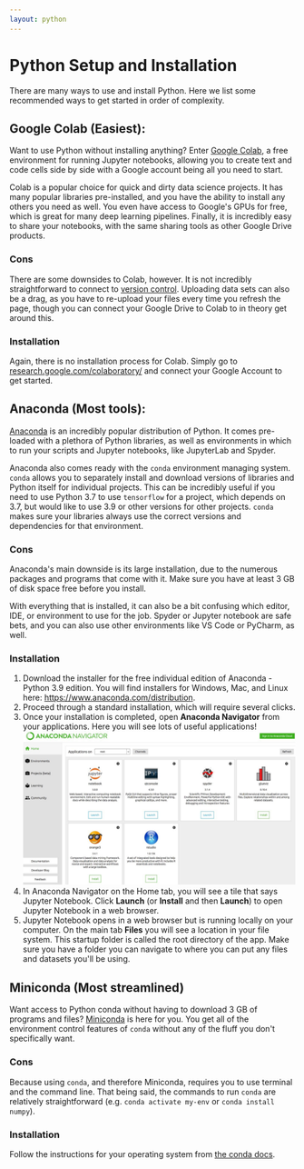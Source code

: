 ```yaml
---
layout: python
---
```


# Python Setup and Installation

There are many ways to use and install Python. Here we list some recommended ways to get started in order of complexity.

## Google Colab (Easiest):

<!-- ![colab](/assets/images/python/setup-install/Colab.webp) -->
<!-- <img src="/assets/images/python/setup-install/Colab.webp" alt="colab" width="200"/> -->

Want to use Python without installing anything? Enter [Google Colab](https://research.google.com/colaboratory/), a free environment for running Jupyter notebooks, allowing you to create text and code cells side by side with a Google account being all you need to start. 

Colab is a popular choice for quick and dirty data science projects. It has many popular libraries pre-installed, and you have the ability to install any others you need as well. You even have access to Google's GPUs for free, which is great for many deep learning pipelines. Finally, it is incredibly easy to share your notebooks, with the same sharing tools as other Google Drive products.

### Cons

There are some downsides to Colab, however. It is not incredibly straightforward to connect to [version control](/git/). Uploading data sets can also be a drag, as you have to re-upload your files every time you refresh the page, though you can connect your Google Drive to Colab to in theory get around this. 

### Installation

Again, there is no installation process for Colab. Simply go to [research.google.com/colaboratory/](https://research.google.com/colaboratory/) and connect your Google Account to get started.


## Anaconda (Most tools):

[Anaconda](https://www.anaconda.com/products/distribution) is an incredibly popular distribution of Python. It comes pre-loaded with a plethora of Python libraries, as well as environments in which to run your scripts and Jupyter notebooks, like JupyterLab and Spyder.

Anaconda also comes ready with the `conda` environment managing system. `conda` allows you to separately install and download versions of libraries and Python itself for individual projects. This can be incredibly useful if you need to use Python 3.7 to use `tensorflow` for a project, which depends on 3.7, but would like to use 3.9 or other versions for other projects. `conda` makes sure your libraries always use the correct versions and dependencies for that environment.

### Cons

Anaconda's main downside is its large installation, due to the numerous packages and programs that come with it. Make sure you have at least 3 GB of disk space free before you install.

With everything that is installed, it can also be a bit confusing which editor, IDE, or environment to use for the job. Spyder or Jupyter notebook are safe bets, and you can also use other environments like VS Code or PyCharm, as well.

### Installation
1.   Download the installer for the free individual edition of Anaconda - Python 3.9 edition.  You will find installers for Windows, Mac, and Linux here:  <https://www.anaconda.com/distribution>.
2.   Proceed through a standard installation, which will require several clicks.  
3.   Once your installation is completed, open **Anaconda Navigator** from your applications. Here you will see lots of useful applications!
![anaconda navigator](/assets/images/python/setup-install/anaconda_nav.jpeg)
4. In Anaconda Navigator on the Home tab, you will see a tile that says Jupyter Notebook. Click **Launch** (or **Install** and then **Launch**) to open Jupyter Notebook in a web browser.  
5. Jupyter Notebook opens in a web browser but is running locally on your computer.  On the main tab **Files** you will see a location in your file system. This startup folder is called the root directory of the app. Make sure you have a folder you can navigate to where you can put any files and datasets you'll be using. 

## Miniconda (Most streamlined)

Want access to Python conda without having to download 3 GB of programs and files? [Miniconda](https://docs.conda.io/en/latest/miniconda.html) is here for you. You get all of the environment control features of `conda` without any of the fluff you don't specifically want. 

### Cons

Because using `conda`, and therefore Miniconda, requires you to use terminal and the command line. That being said, the commands to run `conda` are relatively straightforward (e.g. `conda activate my-env` or `conda install numpy`).

### Installation

Follow the instructions for your operating system from [the conda docs](https://conda.io/projects/conda/en/latest/user-guide/install/index.html).